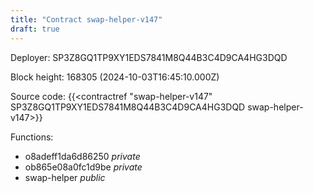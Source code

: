 ```yaml
---
title: "Contract swap-helper-v147"
draft: true
---
```

Deployer: SP3Z8GQ1TP9XY1EDS7841M8Q44B3C4D9CA4HG3DQD


 



Block height: 168305 (2024-10-03T16:45:10.000Z)

Source code: {{<contractref "swap-helper-v147" SP3Z8GQ1TP9XY1EDS7841M8Q44B3C4D9CA4HG3DQD swap-helper-v147>}}

Functions:

* o8adeff1da6d86250 _private_
* ob865e08a0fc1d9be _private_
* swap-helper _public_
